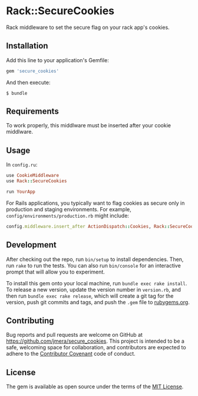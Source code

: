 # Rack::SecureCookies

Rack middleware to set the secure flag on your rack app's cookies.

## Installation

Add this line to your application's Gemfile:

```ruby
gem 'secure_cookies'
```

And then execute:

    $ bundle

## Requirements

To work properly, this middlware must be inserted after your cookie middlware.

## Usage

In `config.ru`:

```ruby
use CookieMiddleware
use Rack::SecureCookies

run YourApp
```

For Rails applications, you typically want to flag cookies as secure only in production and staging environments.  For example, `config/environments/production.rb` might include:

```ruby
config.middleware.insert_after ActionDispatch::Cookies, Rack::SecureCookies
```

## Development

After checking out the repo, run `bin/setup` to install dependencies. Then, run `rake` to run the tests. You can also run `bin/console` for an interactive prompt that will allow you to experiment.

To install this gem onto your local machine, run `bundle exec rake install`. To release a new version, update the version number in `version.rb`, and then run `bundle exec rake release`, which will create a git tag for the version, push git commits and tags, and push the `.gem` file to [rubygems.org](https://rubygems.org).

## Contributing

Bug reports and pull requests are welcome on GitHub at https://github.com/jmera/secure_cookies. This project is intended to be a safe, welcoming space for collaboration, and contributors are expected to adhere to the [Contributor Covenant](contributor-covenant.org) code of conduct.


## License

The gem is available as open source under the terms of the [MIT License](http://opensource.org/licenses/MIT).
